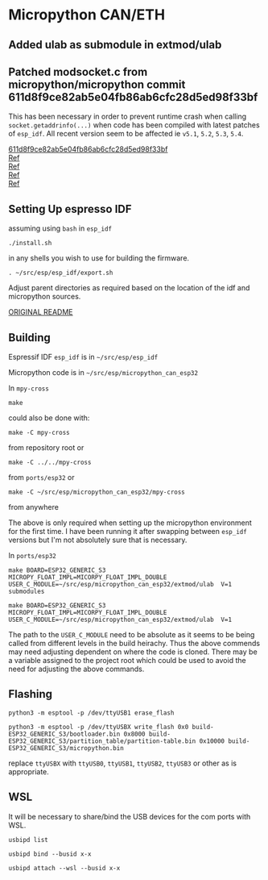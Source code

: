 # Micropython CAN/ETH

## Added ulab as submodule in extmod/ulab

## Patched modsocket.c from micropython/micropython commit 611d8f9ce82ab5e04fb86ab6cfc28d5ed98f33bf

This has been necessary in order to prevent runtime crash when calling `socket.getaddrinfo(...)` when code has been compiled with latest patches of `esp_idf`.
All recent version seem to be affected ie `v5.1`, `5.2`, `5.3`, `5.4`.

[611d8f9ce82ab5e04fb86ab6cfc28d5ed98f33bf](https://github.com/micropython/micropython/commit/611d8f9ce82ab5e04fb86ab6cfc28d5ed98f33bf) </br>
[Ref](https://github.com/micropython/micropython-esp32/issues/204)</br>
[Ref](https://github.com/micropython/micropython/issues/15841)</br>
[Ref](https://github.com/lvgl-micropython/lvgl_micropython/issues/221)</br>
[Ref](https://github.com/micropython/micropython/pull/16210)</br>

## Setting Up espresso IDF

assuming using `bash`
in `esp_idf`

```
./install.sh
```

in any shells you wish to use for building the firmware.

```
. ~/src/esp/esp_idf/export.sh
```

Adjust parent directories as required based on the location of the idf and micropython sources.

[ORIGINAL README](README%2DMPORIG.md)

## Building

Espressif IDF `esp_idf` is in `~/src/esp/esp_idf`

Micropython code is in `~/src/esp/micropython_can_esp32`

In `mpy-cross`
```
make
```

could also be done with:
```
make -C mpy-cross
```
from repository root or

```
make -C ../../mpy-cross
```
from `ports/esp32` or

```
make -C ~/src/esp/micropython_can_esp32/mpy-cross
```

from anywhere

The above is only required when setting up the micropython environment for the first time.  I have been running it after swapping between `esp_idf` versions but I'm not absolutely sure that is necessary.

In `ports/esp32`
```
make BOARD=ESP32_GENERIC_S3 MICROPY_FLOAT_IMPL=MICORPY_FLOAT_IMPL_DOUBLE USER_C_MODULE=~/src/esp/micropython_can_esp32/extmod/ulab  V=1 submodules
```
```
make BOARD=ESP32_GENERIC_S3 MICROPY_FLOAT_IMPL=MICORPY_FLOAT_IMPL_DOUBLE USER_C_MODULE=~/src/esp/micropython_can_esp32/extmod/ulab  V=1
```
The path to the `USER_C_MODULE` need to be absolute as it seems to be being called from different levels in the build heirachy. 
Thus the above commends may need adjusting dependent on where the code is cloned.  There may be a variable assigned to the project root
which could be used to avoid the need for adjusting the above commands.

## Flashing

```
python3 -m esptool -p /dev/ttyUSB1 erase_flash
```

```
python3 -m esptool -p /dev/ttyUSBX write_flash 0x0 build-ESP32_GENERIC_S3/bootloader.bin 0x8000 build-ESP32_GENERIC_S3/partition_table/partition-table.bin 0x10000 build-ESP32_GENERIC_S3/micropython.bin
```

replace `ttyUSBX` with `ttyUSB0`, `ttyUSB1`, `ttyUSB2`, `ttyUSB3` or other as is appropriate.

## WSL

It will be necessary to share/bind the USB devices for the com ports with WSL.

```
usbipd list
```

```
usbipd bind --busid x-x
```

```
usbipd attach --wsl --busid x-x
```
